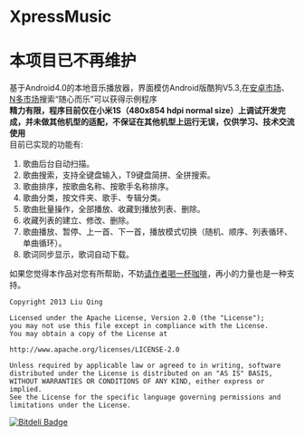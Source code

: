 XpressMusic
===========
本项目已不再维护
================
基于Android4.0的本地音乐播放器，界面模仿Android版酷狗V5.3,在[安卓市场][1]、[N多市场][2]搜索“随心而乐”可以获得示例程序<br>
<b>精力有限，程序目前仅在小米1S（480x854 hdpi normal size）上调试开发完成，并未做其他机型的适配，不保证在其他机型上运行无误，仅供学习、技术交流使用</b><br>
目前已实现的功能有:<br>
1.    歌曲后台自动扫描。<br>
2.    歌曲搜索，支持全键盘输入，T9键盘简拼、全拼搜索。<br>
3.    歌曲排序，按歌曲名称、按歌手名称排序。<br>
4.    歌曲分类，按文件夹、歌手、专辑分类。<br>
5.    歌曲批量操作，全部播放、收藏到播放列表、删除。<br>
6.    收藏列表的建立、修改、删除。<br>
7.    歌曲播放、暂停、上一首、下一首，播放模式切换（随机、顺序、列表循环、单曲循环）。<br>
8.    歌词同步显示，歌词自动下载。<br>

如果您觉得本作品对您有所帮助，不妨[请作者喝一杯咖啡][3]，再小的力量也是一种支持。

[1]: http://apk.hiapk.com/html/2013/06/1549163.html?module=256&info=j5bDXwyAUE4%3D        "安卓市场"
[2]: http://www.nduoa.com/apk/detail/570118  "N多市场"
[3]: https://me.alipay.com/avatarqing  "请作者喝一杯咖啡"

<pre><code>Copyright 2013 Liu Qing

Licensed under the Apache License, Version 2.0 (the "License");
you may not use this file except in compliance with the License.
You may obtain a copy of the License at

http://www.apache.org/licenses/LICENSE-2.0

Unless required by applicable law or agreed to in writing, software
distributed under the License is distributed on an "AS IS" BASIS,
WITHOUT WARRANTIES OR CONDITIONS OF ANY KIND, either express or implied.
See the License for the specific language governing permissions and
limitations under the License.</code></pre>


[![Bitdeli Badge](https://d2weczhvl823v0.cloudfront.net/AvatarQing/xpressmusic/trend.png)](https://bitdeli.com/free "Bitdeli Badge")

